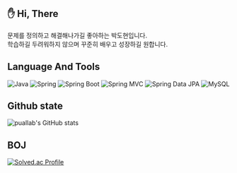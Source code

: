 
## :hand: Hi, There
문제를 정의하고 해결해나가길 좋아하는 박도현입니다.
<br/>
학습하길 두려워하지 않으며 꾸준히 배우고 성장하길 원합니다.


## Language And Tools

![Java](https://img.shields.io/badge/-Java-007396?logo=java&logoColor=white)
![Spring](https://img.shields.io/badge/Spring-6DB33F.svg?&flat&logo=Spring&logoColor=white)
![Spring Boot](https://img.shields.io/badge/-Spring%20Boot-6DB33F?logo=spring%20boot&logoColor=white)
![Spring MVC](https://img.shields.io/badge/-Spring%20MVC-6DB33F)
![Spring Data JPA](https://img.shields.io/badge/-Spring%20Data%20JPA-6DB33F?)
![MySQL](https://img.shields.io/badge/-MySQL-4479A1?logo=mysql&logoColor=white)


## Github state
![puallab's GitHub stats](https://github-readme-stats.vercel.app/api?username=puallab&show_icons=true)

## BOJ 
[![Solved.ac Profile](http://mazassumnida.wtf/api/v2/generate_badge?boj=paul0608)](https://solved.ac/paul0608/)
